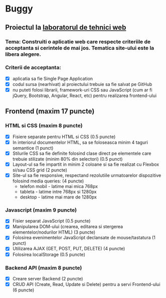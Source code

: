 # Buggy

## Proiectul la [laboratorul de tehnici web](https://github.com/WebToLearn/laborator-tehnici-web)
### Tema: Construiti o aplicatie web care respecte criteriile de acceptanta si cerintele de mai jos. Tematica site-ului este la libera alegere.

### Criterii de acceptanta:

- [x] aplicatia sa fie Single Page Application
- [x] codul sursa (nearhivat) al proiectului trebuie sa fie salvat pe GitHub
- [x] nu puteti folosi librarii, framework-uri CSS sau JavaScript (cum ar fi jQuery, Bootstrap, Angular, React, etc) pentru realizarea frontend-ului

## Frontend (maxim 17 puncte)
### HTML si CSS (maxim 8 puncte)
- [x] Fisiere separate pentru HTML si CSS (0.5 puncte)
- [x] In interiorul documentelor HTML, sa se foloseasca minim 4 taguri semantice (1 punct)
- [x] Stilurile CSS sa fie definite folosind clase direct pe elementele care trebuie stilizate (minim 80% din selectori) (0.5 punct)
- [x] Layout-ul sa fie impartit in minim 2 coloane si sa fie realizat cu Flexbox si/sau CSS grid (2 puncte)
- [x] Site-ul sa fie responsive, respectand rezolutiile urmatoarelor dispozitive folosind media queries: (4 puncte)
  - telefon mobil - latime mai mica 768px
  - tableta - latime intre 768px si 1280px
  - desktop - latime mai mare de 1280px
### Javascript (maxim 9 puncte)
- [x] Fisier separat JavaScript (0.5 puncte)
- [x] Manipularea DOM-ului (crearea, editarea si stergerea elementelor/nodurilor HTML) (3 puncte)
- [x] Folosirea evenimentelor JavaScript declansate de mouse/tastatura (1 punct)
- [x] Utilizarea AJAX (GET, POST, PUT, DELETE) (4 puncte)
- [x] Folosirea localStorage (0.5 puncte)
### Backend API (maxim 8 puncte)
- [x] Creare server Backend (2 puncte)
- [x] CRUD API (Create, Read, Update si Delete) pentru a servi Frontend-ului (6 puncte)